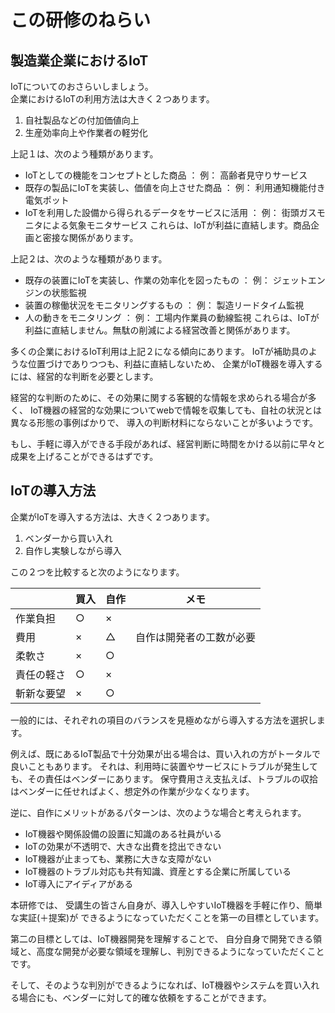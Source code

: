 # この研修のねらい

## 製造業企業におけるIoT
IoTについてのおさらいしましょう。\
企業におけるIoTの利用方法は大きく２つあります。
1. 自社製品などの付加価値向上
2. 生産効率向上や作業者の軽労化

上記１は、次のよう種類があります。
- IoTとしての機能をコンセプトとした商品 ： 例： 高齢者見守りサービス
- 既存の製品にIoTを実装し、価値を向上させた商品 ： 例： 利用通知機能付き電気ポット
- IoTを利用した設備から得られるデータをサービスに活用 ： 例： 街頭ガスモニタによる気象モニタサービス
これらは、IoTが利益に直結します。商品企画と密接な関係があります。

上記２は、次のような種類があります。
- 既存の装置にIoTを実装し、作業の効率化を図ったもの ： 例： ジェットエンジンの状態監視
- 装置の稼働状況をモニタリングするもの ： 例： 製造リードタイム監視
- 人の動きをモニタリング ： 例： 工場内作業員の動線監視
これらは、IoTが利益に直結しません。無駄の削減による経営改善と関係があります。

多くの企業におけるIoT利用は上記２になる傾向にあります。
IoTが補助具のような位置づけでありつつも、利益に直結しないため、
企業がIoT機器を導入するには、経営的な判断を必要とします。

経営的な判断のために、その効果に関する客観的な情報を求められる場合が多く、
IoT機器の経営的な効果についてwebで情報を収集しても、自社の状況とは異なる形態の事例ばかりで、
導入の判断材料にならないことが多いようです。

もし、手軽に導入ができる手段があれば、経営判断に時間をかける以前に早々と成果を上げることができるはずです。

## IoTの導入方法
企業がIoTを導入する方法は、大きく２つあります。
1. ベンダーから買い入れ
2. 自作し実験しながら導入

この２つを比較すると次のようになります。

| |買入|自作|メモ|
|---|---|---|---|
|作業負担|○|×||
|費用|×|△|自作は開発者の工数が必要|
|柔軟さ|×|○||
|責任の軽さ|○|×||
|斬新な要望|×|○||

一般的には、それぞれの項目のバランスを見極めながら導入する方法を選択します。

例えば、既にあるIoT製品で十分効果が出る場合は、買い入れの方がトータルで良いこともあります。
それは、利用時に装置やサービスにトラブルが発生しても、その責任はベンダーにあります。
保守費用さえ支払えば、トラブルの収拾はベンダーに任せればよく、想定外の作業が少なくなります。

逆に、自作にメリットがあるパターンは、次のような場合と考えられます。
- IoT機器や関係設備の設置に知識のある社員がいる
- IoTの効果が不透明で、大きな出費を捻出できない
- IoT機器が止まっても、業務に大きな支障がない
- IoT機器のトラブル対応も共有知識、資産とする企業に所属している
- IoT導入にアイディアがある

本研修では、
受講生の皆さん自身が、導入しやすいIoT機器を手軽に作り、簡単な実証(＋提案)が
できるようになっていただくことを第一の目標としています。 

第二の目標としては、IoT機器開発を理解することで、
自分自身で開発できる領域と、高度な開発が必要な領域を理解し、判別できるようになっていただくことです。

そして、そのような判別ができるようになれば、IoT機器やシステムを買い入れる場合にも、ベンダーに対して的確な依頼をすることができます。
